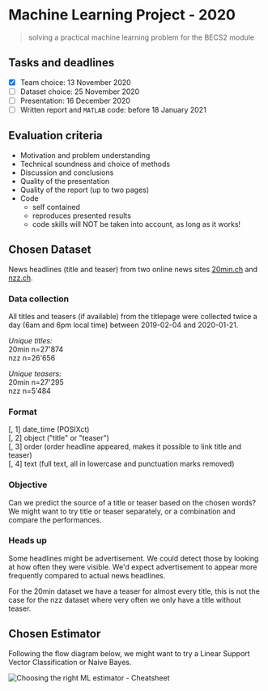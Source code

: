 # Machine Learning Project - 2020
>solving a practical machine learning problem for the BECS2 module

## Tasks and deadlines
- [x] Team choice: 13 November 2020
- [ ] Dataset choice: 25 November 2020
- [ ] Presentation: 16 December 2020
- [ ] Written report and `MATLAB` code: before 18 January 2021

## Evaluation criteria
- Motivation and problem understanding  
- Technical soundness and choice of methods  
- Discussion and conclusions  
- Quality of the presentation  
- Quality of the report (up to two pages)  
- Code  
  - self contained  
  - reproduces presented results  
  - code skills will NOT be taken into account, as long as it works!  

## Chosen Dataset
News headlines (title and teaser) from two online news sites [20min.ch](https://www.20min.ch/) and [nzz.ch](https://www.nzz.ch/).  

### Data collection
All titles and teasers (if available) from the titlepage were collected twice a day (6am and 6pm local time) between 2019-02-04 and 2020-01-21.  

*Unique titles:*  
20min n=27'874  
nzz n=26'656

*Unique teasers:*  
20min n=27'295  
nzz n=5'484

### Format
[, 1]	date_time (POSIXct)  
[, 2]	object ("title" or "teaser")  
[, 3]	order (order headline appeared, makes it possible to link title and teaser)  
[, 4]	text (full text, all in lowercase and punctuation marks removed)

### Objective
Can we predict the source of a title or teaser based on the chosen words?  
We might want to try title or teaser separately, or a combination and compare the performances.

### Heads up
Some headlines might be advertisement. We could detect those by looking at how often they were visible. We'd expect advertisement to appear more frequently compared to actual news headlines.  

For the 20min dataset we have a teaser for almost every title, this is not the case for the nzz dataset where very often we only have a title without teaser.


## Chosen Estimator
Following the flow diagram below, we might want to try a Linear Support Vector Classification or Naive Bayes.  

![Choosing the right ML estimator - Cheatsheet](https://scikit-learn.org/stable/_static/ml_map.png)
